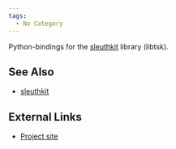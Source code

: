 ```yaml
---
tags:
  - No Category
---
```

Python-bindings for the [sleuthkit](sleuthkit.md) library
(libtsk).

## See Also

- [sleuthkit](sleuthkit.md)

## External Links

- [Project site](https://github.com/py4n6/pytsk/)
